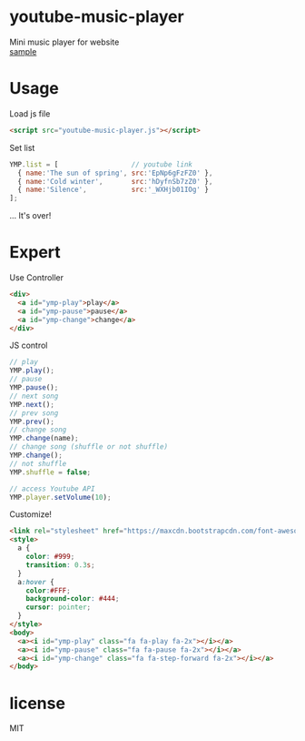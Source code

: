 # youtube-music-player
Mini music player for website  
[sample](http://nupamore.github.io/youtube-music-player/sample.html)

# Usage

Load js file

``` html
<script src="youtube-music-player.js"></script>
```

Set list

``` js
YMP.list = [                  // youtube link
  { name:'The sun of spring', src:'EpNp6gFzFZ0' },
  { name:'Cold winter',       src:'hDyfnSb7zZ0' },
  { name:'Silence',           src:'_WXHjb01IOg' }
];
```
... It's over!

# Expert  

Use Controller

``` html
<div>
  <a id="ymp-play">play</a>
  <a id="ymp-pause">pause</a>
  <a id="ymp-change">change</a>
</div>
```

JS control

``` js
// play
YMP.play();
// pause
YMP.pause();
// next song
YMP.next();
// prev song
YMP.prev();
// change song
YMP.change(name);
// change song (shuffle or not shuffle)
YMP.change();
// not shuffle
YMP.shuffle = false;

// access Youtube API
YMP.player.setVolume(10);
```

Customize!

``` html
<link rel="stylesheet" href="https://maxcdn.bootstrapcdn.com/font-awesome/4.5.0/css/font-awesome.min.css">
<style>
  a {
    color: #999;
    transition: 0.3s;
  }
  a:hover {
    color:#FFF;
    background-color: #444;
    cursor: pointer;
  }
</style>
<body>
  <a><i id="ymp-play" class="fa fa-play fa-2x"></i></a>
  <a><i id="ymp-pause" class="fa fa-pause fa-2x"></i></a>
  <a><i id="ymp-change" class="fa fa-step-forward fa-2x"></i></a>
</body>
```

# license

MIT
